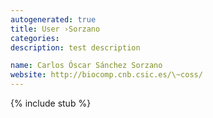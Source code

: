 ```yaml
---
autogenerated: true
title: User ›Sorzano
categories: 
description: test description

name: Carlos Óscar Sánchez Sorzano
website: http://biocomp.cnb.csic.es/\~coss/
---
```

{% include stub %}


